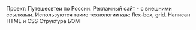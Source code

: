 Проект: Путешесвтеи по России.
Рекламный сайт - с внешними ссылками.
Используются такие технологии как: flex-box, grid.
Написан HTML и CSS
Структура БЭМ
